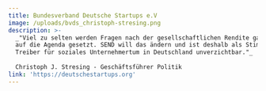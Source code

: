 ```yaml
---
title: Bundesverband Deutsche Startups e.V
image: /uploads/bvds_christoph-stresing.png
description: >-
  _"Viel zu selten werden Fragen nach der gesellschaftlichen Rendite ganz oben
  auf die Agenda gesetzt. SEND will das ändern und ist deshalb als Stimme und
  Treiber für soziales Unternehmertum in Deutschland unverzichtbar."_  
  
  Christoph J. Stresing - Geschäftsführer Politik
link: 'https://deutschestartups.org'
---
```


